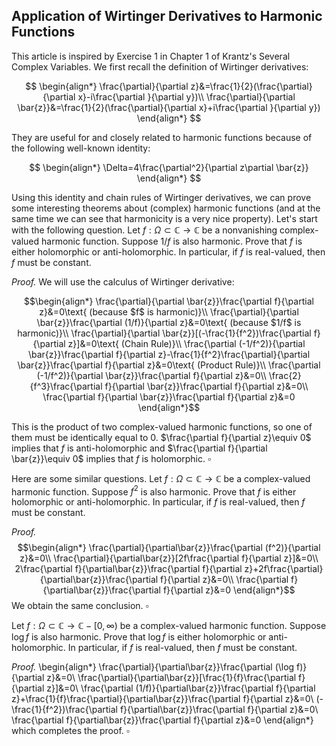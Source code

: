 ## Application of Wirtinger Derivatives to Harmonic Functions

This article is inspired by Exercise 1 in Chapter 1 of Krantz's Several Complex Variables. We first recall the definition of Wirtinger derivatives:

$$
\begin{align*}
    \frac{\partial}{\partial z}&=\frac{1}{2}(\frac{\partial}{\partial x}-i\frac{\partial }{\partial y})\\
    \frac{\partial}{\partial \bar{z}}&=\frac{1}{2}(\frac{\partial}{\partial x}+i\frac{\partial }{\partial y})
\end{align*}
$$

They are useful for and closely related to harmonic functions because of the following well-known identity:

$$
\begin{align*}
\Delta=4\frac{\partial^2}{\partial z\partial \bar{z}}
\end{align*}
$$

Using this identity and chain rules of Wirtinger derivatives, we can prove some interesting theorems about (complex) harmonic functions (and at the same time we can see that harmonicity is a very nice property). Let's start with the following question. Let $f:\Omega\subset\mathbb{C}\rightarrow \mathbb{C}$ be a nonvanishing complex-valued harmonic function. Suppose $1/f$ is also harmonic. Prove that $f$ is either holomorphic or anti-holomorphic. In particular, if $f$ is real-valued, then $f$ must be constant.

*Proof.* We will use the calculus of Wirtinger derivative:

$$\begin{align*}
        \frac{\partial}{\partial \bar{z}}\frac{\partial f}{\partial z}&=0\text{ (because $f$ is harmonic)}\\
        \frac{\partial}{\partial \bar{z}}\frac{\partial (1/f)}{\partial z}&=0\text{ (because $1/f$ is harmonic)}\\
        \frac{\partial}{\partial \bar{z}}[(-\frac{1}{f^2})\frac{\partial f}{\partial z}]&=0\text{ (Chain Rule)}\\
        \frac{\partial (-1/f^2)}{\partial \bar{z}}\frac{\partial f}{\partial z}-\frac{1}{f^2}\frac{\partial}{\partial \bar{z}}\frac{\partial f}{\partial z}&=0\text{ (Product Rule)}\\
        \frac{\partial (-1/f^2)}{\partial \bar{z}}\frac{\partial f}{\partial z}&=0\\
        \frac{2}{f^3}\frac{\partial f}{\partial \bar{z}}\frac{\partial f}{\partial z}&=0\\
        \frac{\partial f}{\partial \bar{z}}\frac{\partial f}{\partial z}&=0
    \end{align*}$$
    
This is the product of two complex-valued harmonic functions, so one of them must be identically equal to $0$. $\frac{\partial f}{\partial z}\equiv 0$ implies that $f$ is anti-holomorphic and $\frac{\partial f}{\partial \bar{z}}\equiv 0$ implies that $f$ is holomorphic. $\square$

Here are some similar questions. Let $f:\Omega\subset\mathbb{C}\rightarrow \mathbb{C}$ be a complex-valued harmonic function. Suppose $f^2$ is also harmonic. Prove that $f$ is either holomorphic or anti-holomorphic. In particular, if $f$ is real-valued, then $f$ must be constant.

*Proof.* $$\begin{align*}
        \frac{\partial}{\partial\bar{z}}\frac{\partial (f^2)}{\partial z}&=0\\
        \frac{\partial}{\partial\bar{z}}[2f\frac{\partial f}{\partial z}]&=0\\
        2\frac{\partial f}{\partial\bar{z}}\frac{\partial f}{\partial z}+2f\frac{\partial}{\partial\bar{z}}\frac{\partial f}{\partial z}&=0\\
        \frac{\partial f}{\partial\bar{z}}\frac{\partial f}{\partial z}&=0
    \end{align*}$$
    We obtain the same conclusion. $\square$
    
Let $f:\Omega\subset\mathbb{C}\rightarrow \mathbb{C}-[0,\infty)$ be a complex-valued harmonic function. Suppose $\log f$ is also harmonic. Prove that $\log f$ is either holomorphic or anti-holomorphic. In particular, if $f$ is real-valued, then $f$ must be constant.

*Proof.* \begin{align*}
        \frac{\partial}{\partial\bar{z}}\frac{\partial (\log f)}{\partial z}&=0\\
        \frac{\partial}{\partial\bar{z}}[\frac{1}{f}\frac{\partial f}{\partial z}]&=0\\
        \frac{\partial (1/f)}{\partial\bar{z}}\frac{\partial f}{\partial z}+\frac{1}{f}\frac{\partial}{\partial\bar{z}}\frac{\partial f}{\partial z}&=0\\
        (-\frac{1}{f^2})\frac{\partial f}{\partial\bar{z}}\frac{\partial f}{\partial z}&=0\\
        \frac{\partial f}{\partial\bar{z}}\frac{\partial f}{\partial z}&=0
    \end{align*}
which completes the proof. $\square$
